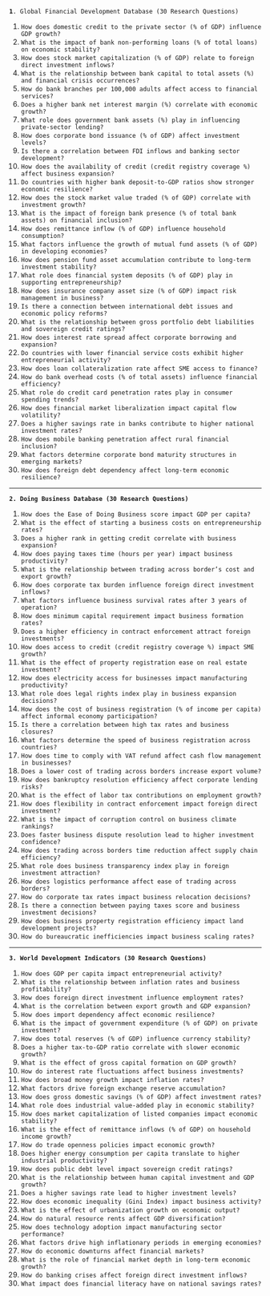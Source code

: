**`1`**`. Global Financial Development Database (30 Research Questions)`

1. `How does domestic credit to the private sector (% of GDP) influence GDP growth?`  
2. `What is the impact of bank non-performing loans (% of total loans) on economic stability?`  
3. `How does stock market capitalization (% of GDP) relate to foreign direct investment inflows?`  
4. `What is the relationship between bank capital to total assets (%) and financial crisis occurrences?`  
5. `How do bank branches per 100,000 adults affect access to financial services?`  
6. `Does a higher bank net interest margin (%) correlate with economic growth?`  
7. `What role does government bank assets (%) play in influencing private-sector lending?`  
8. `How does corporate bond issuance (% of GDP) affect investment levels?`  
9. `Is there a correlation between FDI inflows and banking sector development?`  
10. `How does the availability of credit (credit registry coverage %) affect business expansion?`  
11. `Do countries with higher bank deposit-to-GDP ratios show stronger economic resilience?`  
12. `How does the stock market value traded (% of GDP) correlate with investment growth?`  
13. `What is the impact of foreign bank presence (% of total bank assets) on financial inclusion?`  
14. `How does remittance inflow (% of GDP) influence household consumption?`  
15. `What factors influence the growth of mutual fund assets (% of GDP) in developing economies?`  
16. `How does pension fund asset accumulation contribute to long-term investment stability?`  
17. `What role does financial system deposits (% of GDP) play in supporting entrepreneurship?`  
18. `How does insurance company asset size (% of GDP) impact risk management in business?`  
19. `Is there a connection between international debt issues and economic policy reforms?`  
20. `What is the relationship between gross portfolio debt liabilities and sovereign credit ratings?`  
21. `How does interest rate spread affect corporate borrowing and expansion?`  
22. `Do countries with lower financial service costs exhibit higher entrepreneurial activity?`  
23. `How does loan collateralization rate affect SME access to finance?`  
24. `How do bank overhead costs (% of total assets) influence financial efficiency?`  
25. `What role do credit card penetration rates play in consumer spending trends?`  
26. `How does financial market liberalization impact capital flow volatility?`  
27. `Does a higher savings rate in banks contribute to higher national investment rates?`  
28. `How does mobile banking penetration affect rural financial inclusion?`  
29. `What factors determine corporate bond maturity structures in emerging markets?`  
30. `How does foreign debt dependency affect long-term economic resilience?`

---

**`2. Doing Business Database (30 Research Questions)`**

1. `How does the Ease of Doing Business score impact GDP per capita?`  
2. `What is the effect of starting a business costs on entrepreneurship rates?`  
3. `Does a higher rank in getting credit correlate with business expansion?`  
4. `How does paying taxes time (hours per year) impact business productivity?`  
5. `What is the relationship between trading across border’s cost and export growth?`  
6. `How does corporate tax burden influence foreign direct investment inflows?`  
7. `What factors influence business survival rates after 3 years of operation?`  
8. `How does minimum capital requirement impact business formation rates?`  
9. `Does a higher efficiency in contract enforcement attract foreign investments?`  
10. `How does access to credit (credit registry coverage %) impact SME growth?`  
11. `What is the effect of property registration ease on real estate investment?`  
12. `How does electricity access for businesses impact manufacturing productivity?`  
13. `What role does legal rights index play in business expansion decisions?`  
14. `How does the cost of business registration (% of income per capita) affect informal economy participation?`  
15. `Is there a correlation between high tax rates and business closures?`  
16. `What factors determine the speed of business registration across countries?`  
17. `How does time to comply with VAT refund affect cash flow management in businesses?`  
18. `Does a lower cost of trading across borders increase export volume?`  
19. `How does bankruptcy resolution efficiency affect corporate lending risks?`  
20. `What is the effect of labor tax contributions on employment growth?`  
21. `How does flexibility in contract enforcement impact foreign direct investment?`  
22. `What is the impact of corruption control on business climate rankings?`  
23. `Does faster business dispute resolution lead to higher investment confidence?`  
24. `How does trading across borders time reduction affect supply chain efficiency?`  
25. `What role does business transparency index play in foreign investment attraction?`  
26. `How does logistics performance affect ease of trading across borders?`  
27. `How do corporate tax rates impact business relocation decisions?`  
28. `Is there a connection between paying taxes score and business investment decisions?`  
29. `How does business property registration efficiency impact land development projects?`  
30. `How do bureaucratic inefficiencies impact business scaling rates?`

---

**`3. World Development Indicators (30 Research Questions)`**

1. `How does GDP per capita impact entrepreneurial activity?`  
2. `What is the relationship between inflation rates and business profitability?`  
3. `How does foreign direct investment influence employment rates?`  
4. `What is the correlation between export growth and GDP expansion?`  
5. `How does import dependency affect economic resilience?`  
6. `What is the impact of government expenditure (% of GDP) on private investment?`  
7. `How does total reserves (% of GDP) influence currency stability?`  
8. `Does a higher tax-to-GDP ratio correlate with slower economic growth?`  
9. `What is the effect of gross capital formation on GDP growth?`  
10. `How do interest rate fluctuations affect business investments?`  
11. `How does broad money growth impact inflation rates?`  
12. `What factors drive foreign exchange reserve accumulation?`  
13. `How does gross domestic savings (% of GDP) affect investment rates?`  
14. `What role does industrial value-added play in economic stability?`  
15. `How does market capitalization of listed companies impact economic stability?`  
16. `What is the effect of remittance inflows (% of GDP) on household income growth?`  
17. `How do trade openness policies impact economic growth?`  
18. `Does higher energy consumption per capita translate to higher industrial productivity?`  
19. `How does public debt level impact sovereign credit ratings?`  
20. `What is the relationship between human capital investment and GDP growth?`  
21. `Does a higher savings rate lead to higher investment levels?`  
22. `How does economic inequality (Gini Index) impact business activity?`  
23. `What is the effect of urbanization growth on economic output?`  
24. `How do natural resource rents affect GDP diversification?`  
25. `How does technology adoption impact manufacturing sector performance?`  
26. `What factors drive high inflationary periods in emerging economies?`  
27. `How do economic downturns affect financial markets?`  
28. `What is the role of financial market depth in long-term economic growth?`  
29. `How do banking crises affect foreign direct investment inflows?`  
30. `What impact does financial literacy have on national savings rates?`

